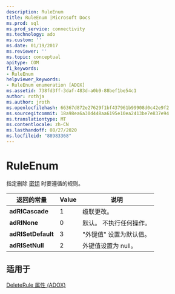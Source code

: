```yaml
---
description: RuleEnum
title: RuleEnum |Microsoft Docs
ms.prod: sql
ms.prod_service: connectivity
ms.technology: ado
ms.custom: ''
ms.date: 01/19/2017
ms.reviewer: ''
ms.topic: conceptual
apitype: COM
f1_keywords:
- RuleEnum
helpviewer_keywords:
- RuleEnum enumeration [ADOX]
ms.assetid: 738fd3ff-3daf-483d-a0b9-88bef1be54c1
author: rothja
ms.author: jroth
ms.openlocfilehash: 66367d872e27629f1bf437961b99908d0c42e9f2
ms.sourcegitcommit: 18a98ea6a30d448aa6195e10ea2413be7e837e94
ms.translationtype: MT
ms.contentlocale: zh-CN
ms.lasthandoff: 08/27/2020
ms.locfileid: "88983368"
---
```

# <a name="ruleenum"></a>RuleEnum
指定删除 [密钥](./key-object-adox.md) 时要遵循的规则。  
  
|返回的常量|Value|说明|  
|--------------|-----------|-----------------|  
|**adRICascade**|1|级联更改。|  
|**adRINone**|0|默认。 不执行任何操作。|  
|**adRISetDefault**|3|"外键值" 设置为默认值。|  
|**adRISetNull**|2|外键值设置为 null。|  
  
## <a name="applies-to"></a>适用于  
 [DeleteRule 属性 (ADOX)](./deleterule-property-adox.md)